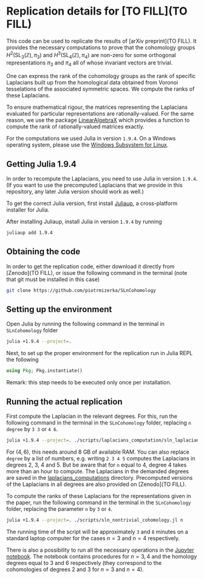 # Replication details for [TO FILL](TO FILL)

This code can be used to replicate the results of [arXiv preprint](TO FILL). It provides the necessary computations to prove that the cohomology groups $H^2(\text{SL}_3(\mathbb{Z}),\pi_3)$ and $H^3(\text{SL}_4(\mathbb{Z}),\pi_4)$ are non-zero for some orthogonal representations $\pi_3$ and $\pi_4$ all of whose invariant vectors are trivial.

One can express the rank of the cohomology groups as the rank of specific Laplacians built up from the homological data obtained from Voronoi tesselations of the associated symmetric spaces. We compute the ranks of these Laplacians.

To ensure mathematical rigour, the matrices representing the Laplacians evaluated for particular representations are rationally-valued. For the same reason, we use the package [LinearAlgebraX](https://github.com/scheinerman/LinearAlgebraX.jl) which provides a function to compute the rank of rationally-valued matrices exactly.

For the computations we used Julia in version `1.9.4`. On a Windows operating system, please use the [Windows Subsystem for Linux](https://learn.microsoft.com/en-us/windows/wsl/about).

## Getting Julia 1.9.4

In order to recompute the Laplacians, you need to use Julia in version `1.9.4`. (If you want to use the precomputed Laplacians that we provide in this repository, any later Julia version should work as well.)

To get the correct Julia version, first install [Juliaup](https://github.com/JuliaLang/juliaup), a cross-platform installer for Julia.

After installing Juliaup, install Julia in version `1.9.4` by running

```bash
juliaup add 1.9.4
```

## Obtaining the code
In order to get the replication code, either download it directly from [Zenodo](TO FILL), or issue the following command in the terminal (note that git must be installed in this case)
```bash
git clone https://github.com/piotrmizerka/SLnCohomology
```

## Setting up the environment
Open Julia by running the following command in the terminal in `SLnCohomology` folder
```bash
julia +1.9.4 --project=.
```
Next, to set up the proper environment for the replication run in Julia REPL the following
```julia
using Pkg; Pkg.instantiate()
```
Remark: this step needs to be executed only once per installation.

## Running the actual replication
First compute the Laplacian in the relevant degrees. For this, run the following command in the terminal in the `SLnCohomology` folder, replacing `n degree` by `3 3` or `4 6`.
```bash
julia +1.9.4 --project=. ./scripts/laplacians_computation/sln_laplacians.jl n degree
```
For $(4,6)$, this needs around 8 GB of available RAM. You can also replace `degree` by a list of numbers, e.g. writing `2 3 4 5` computes the Laplacians in degrees 2, 3, 4 and 5. But be aware that for `n` equal to 4, degree 4 takes more than an hour to compute.
The Laplacians in the demanded degrees are saved in the [laplacians_computations](./scripts/laplacians_computation) directory. Precomputed versions of the Laplacians in all degrees are also provided on  [Zenodo](TO FILL).

To compute the ranks of these Laplacians for the representations given in the paper, run the following command in the terminal in the `SLnCohomology` folder, replacing the parameter `n` by `3` or `4`.
```bash
julia +1.9.4 --project=. ./scripts/sln_nontrivial_cohomology.jl n
```

The running time of the script will be approximately `3` and `8` minutes on a standard laptop computer for the cases $n=3$ and $n=4$ respectively.

There is also a possibility to run all the necessary operations in the [Jupyter notebook](./sln_non_trivial_cohomology.ipynb). The notebook contains procedures for $n=3,4$ and the homology degrees equal to $3$ and $6$ respectively (they correspond to the cohomologies of degrees $2$ and $3$ for $n=3$ and $n=4$).

